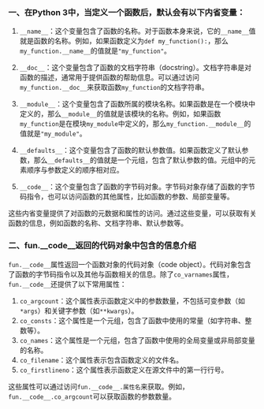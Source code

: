 ### 一、在Python 3中，当定义一个函数后，默认会有以下内省变量：

1. `__name__`：这个变量包含了函数的名称。对于函数本身来说，它的`__name__`值就是函数的名称。例如，如果函数定义为`def my_function():`，那么`my_function.__name__`的值就是`"my_function"`。

2. `__doc__`：这个变量包含了函数的文档字符串（docstring）。文档字符串是对函数的描述，通常用于提供函数的帮助信息。可以通过访问`my_function.__doc__`来获取函数`my_function`的文档字符串。

3. `__module__`：这个变量包含了函数所属的模块名称。如果函数是在一个模块中定义的，那么`__module__`的值就是该模块的名称。例如，如果函数`my_function`是在模块`my_module`中定义的，那么`my_function.__module__`的值就是`"my_module"`。

4. `__defaults__`：这个变量包含了函数的默认参数值。如果函数定义了默认参数，那么`__defaults__`的值就是一个元组，包含了默认参数的值。元组中的元素顺序与参数定义的顺序相对应。

5. `__code__`：这个变量包含了函数的字节码对象。字节码对象存储了函数的字节码指令，也可以访问函数的其他属性，比如函数的参数、局部变量等。

这些内省变量提供了对函数的元数据和属性的访问。通过这些变量，可以获取有关函数的信息，例如函数的名称、文档字符串、默认参数等。

### 二、fun.\_\_code\_\_返回的代码对象中包含的信息介绍

`fun.__code__`属性返回一个函数对象的代码对象（code object）。代码对象包含了函数的字节码指令以及其他与函数相关的信息。除了`co_varnames`属性，`fun.__code__`还提供了以下常用属性：

1. `co_argcount`：这个属性表示函数定义中的参数数量，不包括可变参数（如`*args`）和关键字参数（如`**kwargs`）。
2. `co_consts`：这个属性是一个元组，包含了函数中使用的常量（如字符串、整数等）。
3. `co_names`：这个属性是一个元组，包含了函数中使用的全局变量或非局部变量的名称。
4. `co_filename`：这个属性表示包含函数定义的文件名。
5. `co_firstlineno`：这个属性表示函数定义在源文件中的第一行行号。

这些属性可以通过访问`fun.__code__.属性名`来获取。例如，`fun.__code__.co_argcount`可以获取函数的参数数量。